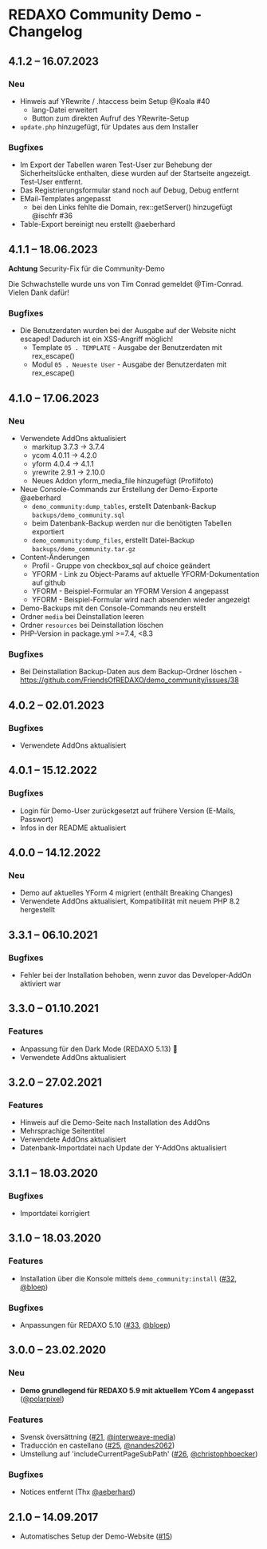 # REDAXO Community Demo - Changelog

## 4.1.2 – 16.07.2023

### Neu

* Hinweis auf YRewrite / .htaccess beim Setup @Koala #40
  * lang-Datei erweitert
  * Button zum direkten Aufruf des YRewrite-Setup
* `update.php` hinzugefügt, für Updates aus dem Installer

### Bugfixes

* Im Export der Tabellen waren Test-User zur Behebung der Sicherheitslücke enthalten, diese wurden auf der Startseite angezeigt. Test-User entfernt.
* Das Registrierungsformular stand noch auf Debug, Debug entfernt
* EMail-Templates angepasst
  * bei den Links fehlte die Domain, rex::getServer() hinzugefügt @ischfr #36
* Table-Export bereinigt neu erstellt @aeberhard

## 4.1.1 – 18.06.2023

**Achtung** Security-Fix für die Community-Demo

Die Schwachstelle wurde uns von Tim Conrad gemeldet @Tim-Conrad. Vielen Dank dafür!

### Bugfixes

* Die Benutzerdaten wurden bei der Ausgabe auf der Website nicht escaped! Dadurch ist ein XSS-Angriff möglich!
  * Template `05 . TEMPLATE` - Ausgabe der Benutzerdaten mit rex_escape()
  * Modul `05 . Neueste User` - Ausgabe der Benutzerdaten mit rex_escape()

## 4.1.0 – 17.06.2023

### Neu

* Verwendete AddOns aktualisiert
  * markitup 3.7.3 -> 3.7.4
  * ycom 4.0.11 -> 4.2.0
  * yform 4.0.4 -> 4.1.1
  * yrewrite 2.9.1 -> 2.10.0
  * Neues Addon yform_media_file hinzugefügt (Profilfoto)
* Neue Console-Commands zur Erstellung der Demo-Exporte @aeberhard
  * `demo_community:dump_tables`, erstellt Datenbank-Backup `backups/demo_community.sql`
  * beim Datenbank-Backup werden nur die benötigten Tabellen exportiert
  * `demo_community:dump_files`, erstellt Datei-Backup `backups/demo_community.tar.gz`
* Content-Änderungen
  * Profil - Gruppe von checkbox_sql auf choice geändert
  * YFORM - Link zu Object-Params auf aktuelle YFORM-Dokumentation auf github
  * YFORM - Beispiel-Formular an YFORM Version 4 angepasst
  * YFORM - Beispiel-Formular wird nach absenden wieder angezeigt
* Demo-Backups mit den Console-Commands neu erstellt
* Ordner `media` bei Deinstallation leeren
* Ordner `resources` bei Deinstallation löschen
* PHP-Version in package.yml >=7.4, <8.3

### Bugfixes

* Bei Deinstallation Backup-Daten aus dem Backup-Ordner löschen - https://github.com/FriendsOfREDAXO/demo_community/issues/38


## 4.0.2 – 02.01.2023

### Bugfixes

* Verwendete AddOns aktualisiert


## 4.0.1 – 15.12.2022

### Bugfixes

* Login für Demo-User zurückgesetzt auf frühere Version (E-Mails, Passwort)
* Infos in der README aktualisiert


## 4.0.0 – 14.12.2022

### Neu

* Demo auf aktuelles YForm 4 migriert (enthält Breaking Changes)
* Verwendete AddOns aktualisiert, Kompatibilität mit neuem PHP 8.2 hergestellt


## 3.3.1 – 06.10.2021

### Bugfixes

* Fehler bei der Installation behoben, wenn zuvor das Developer-AddOn aktiviert war


## 3.3.0 – 01.10.2021

### Features

* Anpassung für den Dark Mode (REDAXO 5.13) 🦇
* Verwendete AddOns aktualisiert


## 3.2.0 – 27.02.2021

### Features

* Hinweis auf die Demo-Seite nach Installation des AddOns
* Mehrsprachige Seitentitel
* Verwendete AddOns aktualisiert
* Datenbank-Importdatei nach Update der Y-AddOns aktualisiert


## 3.1.1 – 18.03.2020

### Bugfixes

* Importdatei korrigiert


## 3.1.0 – 18.03.2020

### Features

* Installation über die Konsole mittels `demo_community:install` ([#32](https://github.com/FriendsOfREDAXO/demo_community/pull/32), [@bloep](https://github.com/bloep))

### Bugfixes

* Anpassungen für REDAXO 5.10 ([#33](https://github.com/FriendsOfREDAXO/demo_community/pull/33), [@bloep](https://github.com/bloep))


## 3.0.0 – 23.02.2020

### Neu

* __Demo grundlegend für REDAXO 5.9 mit aktuellem YCom 4 angepasst__ ([@polarpixel](https://github.com/polarpixel))

### Features

* Svensk översättning ([#21](https://github.com/FriendsOfREDAXO/demo_community/pull/21), [@interweave-media](https://github.com/interweave-media))
* Traducción en castellano ([#25](https://github.com/FriendsOfREDAXO/demo_community/pull/25), [@nandes2062](https://github.com/nandes2062))
* Umstellung auf 'includeCurrentPageSubPath' ([#26](https://github.com/FriendsOfREDAXO/demo_community/pull/26), [@christophboecker](https://github.com/christophboecker))

### Bugfixes

* Notices entfernt (Thx [@aeberhard](https://github.com/aeberhard))


## 2.1.0 – 14.09.2017

* Automatisches Setup der Demo-Website ([#15](https://github.com/FriendsOfREDAXO/demo_community/issues/15))


